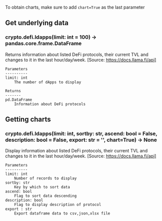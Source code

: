 To obtain charts, make sure to add `chart=True` as the last parameter

## Get underlying data 
### crypto.defi.ldapps(limit: int = 100) -> pandas.core.frame.DataFrame

Returns information about listed DeFi protocols, their current TVL and changes to it in the last hour/day/week.
    [Source: https://docs.llama.fi/api]

    Parameters
    ----------
    limit: int
        The number of dApps to display

    Returns
    -------
    pd.DataFrame
        Information about DeFi protocols

## Getting charts 
### crypto.defi.ldapps(limit: int, sortby: str, ascend: bool = False, description: bool = False, export: str = '', chart=True) -> None

Display information about listed DeFi protocols, their current TVL and changes to it in
    the last hour/day/week. [Source: https://docs.llama.fi/api]

    Parameters
    ----------
    limit: int
        Number of records to display
    sortby: str
        Key by which to sort data
    ascend: bool
        Flag to sort data descending
    description: bool
        Flag to display description of protocol
    export : str
        Export dataframe data to csv,json,xlsx file
